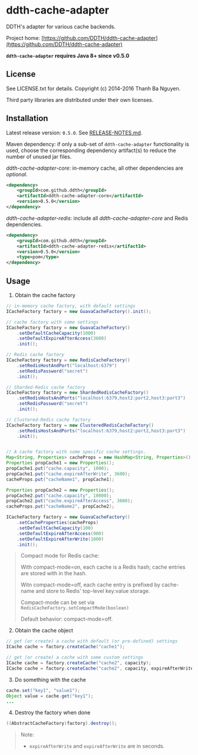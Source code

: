 ddth-cache-adapter
==================

DDTH's adapter for various cache backends.

Project home:
[https://github.com/DDTH/ddth-cache-adapter](https://github.com/DDTH/ddth-cache-adapter)

**`ddth-cache-adapter` requires Java 8+ since v0.5.0**


## License ##

See LICENSE.txt for details. Copyright (c) 2014-2016 Thanh Ba Nguyen.

Third party libraries are distributed under their own licenses.


## Installation #

Latest release version: `0.5.0`. See [RELEASE-NOTES.md](RELEASE-NOTES.md).

Maven dependency: if only a sub-set of `ddth-cache-adapter` functionality is used, choose the corresponding
dependency artifact(s) to reduce the number of unused jar files.

*ddth-cache-adapter-core*: in-memory cache, all other dependencies are *optional*.

```xml
<dependency>
	<groupId>com.github.ddth</groupId>
	<artifactId>ddth-cache-adapter-core</artifactId>
	<version>0.5.0</version>
</dependency>
```

*ddth-cache-adapter-redis*: include all *ddth-cache-adapter-core* and Redis dependencies.

```xml
<dependency>
    <groupId>com.github.ddth</groupId>
    <artifactId>ddth-cache-adapter-redis</artifactId>
    <version>0.5.0</version>
    <type>pom</type>
</dependency>
```


## Usage ##

1. Obtain the cache factory

```java
// in-memory cache factory, with default settings
ICacheFactory factory = new GuavaCacheFactory().init();

// cache factory with some settings
ICacheFactory factory = new GuavaCacheFactory()
    .setDefaultCacheCapacity(1000)
    .setDefaultExpireAfterAccess(3600)
    .init();

// Redis cache factory
ICacheFactory factory = new RedisCacheFactory()
    .setRedisHostAndPort("localhost:6379")
    .setRedisPassword("secret")
    .init();

// Sharded-Redis cache factory
ICacheFactory factory = new ShardedRedisCacheFactory()
    .setRedisHostsAndPorts("localhost:6379,host2:port2,host3:port3")
    .setRedisPassword("secret")
    .init();

// Clustered-Redis cache factory
ICacheFactory factory = new ClusteredRedisCacheFactory()
    .setRedisHostsAndPorts("localhost:6379,host2:port2,host3:port3")
    .init();


// A cache factory with some specific cache settings.
Map<String, Properties> cacheProps = new HashMap<String, Properties>();
Properties propCache1 = new Properties();
propCache1.put("cache.capacity", 1000);
propCache1.put("cache.expireAfterWrite", 3600);
cacheProps.put("cacheName1", propCache1);

Properties propCache2 = new Properties();
propCache2.put("cache.capacity", 10000);
propCache2.put("cache.expireAfterAccess", 3600);
cacheProps.put("cacheName2", propCache2);

ICacheFactory factory = new GuavaCacheFactory()
    .setCacheProperties(cacheProps)
    .setDefaultCacheCapacity(100)
    .setDefaultExpireAfterAccess(900)
    .setDefaultExpireAfterWrite(1800)
    .init();
```

> Compact mode for Redis cache:
> 
> With compact-mode=on, each cache is a Redis hash; cache entries are stored with in the hash.
> 
> Witn compact-mode=off, each cache entry is prefixed by cache-name and store to Redis' top-level key:value storage.
>
>
> Compact-mode can be set via `RedisCacheFactory.setCompactMode(boolean)`
>
> Default behavior: compact-mode=off.


2. Obtain the cache object

```java
// get (or create) a cache with default (or pre-defined) settings
ICache cache = factory.createCache("cache1");

// get (or create) a cache with some custom settings
ICache cache = factory.createCache("cache2", capacity);
ICache cache = factory.createCache("cache2", capacity, expireAfterWrite, expireAfterAccess, cacheLoader);
```

3. Do something with the cache

```java
cache.set("key1", "value1");
Object value = cache.get("key1");
...
```

4. Destroy the factory when done

```java
((AbstractCacheFactory)factory).destroy();
```

> Note:
> 
> - `expireAfterWrite` and `expireAfterWrite` are in seconds.

